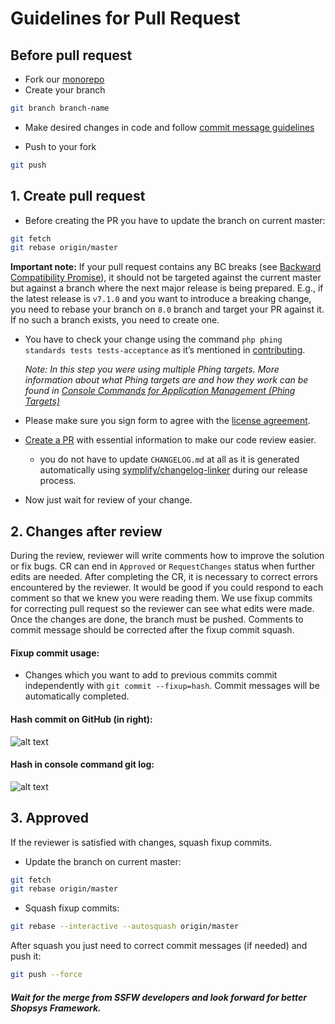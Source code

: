 # Guidelines for Pull Request
##  Before pull request
* Fork our [monorepo](https://github.com/shopsys/shopsys)
* Create your branch

``` sh
git branch branch-name
```

* Make desired changes in code and follow [commit message guidelines](./guidelines-for-creating-commits.md)

* Push to your fork

``` sh
git push
```

## 1. Create pull request

* Before creating the PR you have to update the branch on current master:

``` sh
git fetch
git rebase origin/master
```

**Important note:**
If your pull request contains any BC breaks (see [Backward Compatibility Promise](./backward-compatibility-promise.md)), it should not be targeted against the current master but against a branch where the next major release is being prepared.
E.g., if the latest release is `v7.1.0` and you want to introduce a breaking change, you need to rebase your branch on `8.0` branch and target your PR against it. If no such a branch exists, you need to create one.

* You have to check your change using the command `php phing standards tests tests-acceptance` as it’s mentioned in [contributing](https://github.com/shopsys/shopsys/blob/7.3/CONTRIBUTING.md).

    *Note: In this step you were using multiple Phing targets.
    More information about what Phing targets are and how they work can be found in [Console Commands for Application Management (Phing Targets)](../introduction/console-commands-for-application-management-phing-targets.md)*

* Please make sure you sign form to agree with the [license agreement](https://www.shopsys-framework.com/license-agreement).
* [Create a PR](https://github.com/shopsys/shopsys/compare?expand=1) with essential information to make our code review easier.
    * you do not have to update `CHANGELOG.md` at all as it is generated automatically using [symplify/changelog-linker](https://github.com/symplify/changeloglinker) during our release process.
* Now just wait for review of your change.

## 2. Changes after review
During the review, reviewer will write comments how to improve the solution or fix bugs. CR can end in `Approved` or `RequestChanges` status when further edits are needed. After completing the CR, it is necessary to correct errors encountered by the reviewer.
It would be good if you could respond to each comment so that we knew you were reading them.
We use fixup commits for correcting pull request so the reviewer can see what edits were made. Once the changes are done, the branch must be pushed. Comments to commit message should be corrected after the fixup commit squash.

#### Fixup commit usage:
* Changes which you want to add to previous commits commit independently with ```git commit --fixup=hash```. Commit messages will be automatically completed.  

#### Hash commit on GitHub (in right):

![alt text](./img/github-commit-hash.png)


#### Hash in console command git log:

![alt text](./img/console-hash-commit.png)

## 3. Approved
If the reviewer is satisfied with changes, squash fixup commits.
* Update the branch on current master:

``` sh
git fetch
git rebase origin/master
```

* Squash fixup commits:

``` sh
git rebase --interactive --autosquash origin/master
```
After squash you just need to correct commit messages (if needed) and push it:

``` sh
git push --force
```

##### Wait for the merge from SSFW developers and look forward for better Shopsys Framework.

